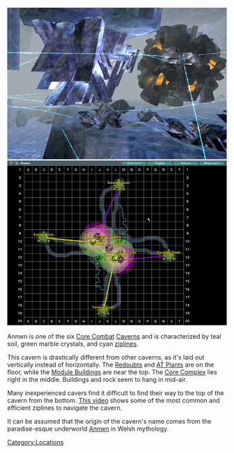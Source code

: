 ![](images/Annwn.jpg "fig:Annwn.jpg") ![](images/AnnwnMap.jpg "fig:AnnwnMap.jpg")

Annwn is one of the six [Core Combat](Core_Combat.md)
[Caverns](Caverns.md) and is characterized by teal soil, green
marble crystals, and cyan [ziplines](Zipline.md).

This cavern is drastically different from other caverns, as it's laid
out vertically instead of horizontally. The
[Redoubts](Redoubt.md) and [AT Plants](AT_Plant.md) are
on the floor, while the [Module Buildings](Module_Building.md)
are near the top. The [Core Complex](Core_Complex.md) lies right
in the middle. Buildings and rock seem to hang in mid-air.

Many inexperienced cavers find it difficult to find their way to the top
of the cavern from the bottom. [This
video](http://www.youtube.com/watch?v=VNGul7wCayw) shows some of the
most common and efficient ziplines to navigate the cavern.

It can be assumed that the origin of the cavern's name comes from the
paradise-esque underworld [Annwn](http://en.wikipedia.org/wiki/Annwyn)
in Welsh mythology.

[Category:Locations](Category:Locations.md)
